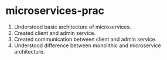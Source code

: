 # microservices-prac
1. Understood basic architecture of microservices.
2. Created client and admin service.
3. Created communication between client and admin service.
4. Understood difference between monolithic and microservice architecture.
